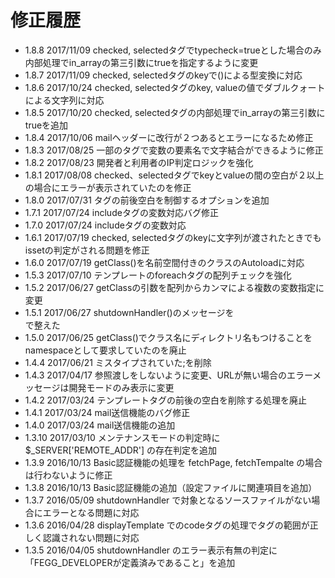 修正履歴
====
- 1.8.8
  2017/11/09 checked, selectedタグでtypecheck=trueとした場合のみ内部処理でin_arrayの第三引数にtrueを指定するように変更
- 1.8.7
  2017/11/09 checked, selectedタグのkeyで()による型変換に対応
- 1.8.6
  2017/10/24 checked, selectedタグのkey, valueの値でダブルクォートによる文字列に対応
- 1.8.5
  2017/10/20 checked, selectedタグの内部処理でin_arrayの第三引数にtrueを追加
- 1.8.4
  2017/10/06 mailヘッダーに改行が２つあるとエラーになるため修正
- 1.8.3
  2017/08/25 一部のタグで変数の要素名で文字結合ができるように修正
- 1.8.2
  2017/08/23 開発者と利用者のIP判定ロジックを強化
- 1.8.1
  2017/08/08 checked、selectedタグでkeyとvalueの間の空白が２以上の場合にエラーが表示されていたのを修正
- 1.8.0
  2017/07/31 タグの前後空白を制御するオプションを追加
- 1.7.1
  2017/07/24 includeタグの変数対応バグ修正
- 1.7.0
  2017/07/24 includeタグの変数対応
- 1.6.1
  2017/07/19 checked, selectedタグのkeyに文字列が渡されたときでもissetの判定がされる問題を修正
- 1.6.0
  2017/07/19 getClass()を名前空間付きのクラスのAutoloadに対応
- 1.5.3
  2017/07/10 テンプレートのforeachタグの配列チェックを強化
- 1.5.2
  2017/06/27 getClassの引数を配列からカンマによる複数の変数指定に変更
- 1.5.1
  2017/06/27 shutdownHandler()のメッセージを<br />で整えた
- 1.5.0
  2017/06/25 getClass()でクラス名にディレクトリ名もつけることをnamespaceとして要求していたのを廃止
- 1.4.4
  2017/06/21 ミスタイプされていた;を削除
- 1.4.3
  2017/04/17 参照渡しをしないように変更、URLが無い場合のエラーメッセージは開発モードのみ表示に変更
- 1.4.2
  2017/03/24 テンプレートタグの前後の空白を削除する処理を廃止
- 1.4.1
  2017/03/24 mail送信機能のバグ修正
- 1.4.0
  2017/03/24 mail送信機能の追加
- 1.3.10
  2017/03/10 メンテナンスモードの判定時に $_SERVER['REMOTE_ADDR'] の存在判定を追加
- 1.3.9
  2016/10/13 Basic認証機能の処理を fetchPage, fetchTempalte の場合は行わないように修正
- 1.3.8
  2016/10/13 Basic認証機能の追加（設定ファイルに関連項目を追加）
- 1.3.7
  2016/05/09 shutdownHandler で対象となるソースファイルがない場合にエラーとなる問題に対応
- 1.3.6
  2016/04/28 displayTemplate でのcodeタグの処理でタグの範囲が正しく認識されない問題に対応
- 1.3.5
  2016/04/05 shutdownHandler のエラー表示有無の判定に「FEGG_DEVELOPERが定義済みであること」を追加
